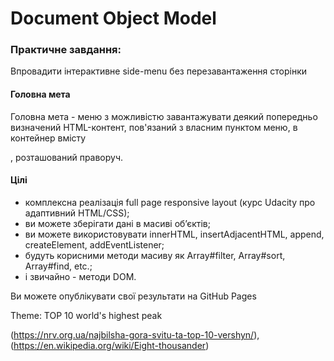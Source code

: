 # Document Object Model

### Практичне завдання: 

Впровадити інтерактивне side-menu без перезавантаження сторінки

#### Головна мета

Головна мета - меню з можливістю завантажувати деякий попередньо визначений HTML-контент, пов'язаний з власним пунктом меню, в контейнер вмісту <main>, розташований праворуч.

#### Цілі

 - комплексна реалізація full page responsive layout (курс Udacity про адаптивний HTML/CSS);
 - ви можете зберігати дані в масиві об’єктів;
 - ви можете використовувати innerHTML, insertAdjacentHTML, append, createElement, addEventListener;
 - будуть корисними методи масиву як Array#filter, Array#sort, Array#find, etc.;
 - і звичайно - методи DOM.

Ви можете опублікувати свої результати на GitHub Pages



Theme: TOP 10 world's highest peak

(https://nrv.org.ua/najbilsha-gora-svitu-ta-top-10-vershyn/),
(https://en.wikipedia.org/wiki/Eight-thousander)
